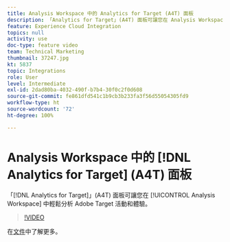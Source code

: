 ```yaml
---
title: Analysis Workspace 中的 Analytics for Target (A4T) 面板
description: 「Analytics for Target」(A4T) 面板可讓您在 Analysis Workspace 中輕鬆分析 Adobe Target 活動和體驗。
feature: Experience Cloud Integration
topics: null
activity: use
doc-type: feature video
team: Technical Marketing
thumbnail: 37247.jpg
kt: 5837
topic: Integrations
role: User
level: Intermediate
exl-id: 2dad80ba-4032-490f-b7b4-30f0c2f0d608
source-git-commit: fe861dfd541c1b9cb3b233fa3f56d55054305fd9
workflow-type: ht
source-wordcount: '72'
ht-degree: 100%

---
```


# Analysis Workspace 中的 [!DNL Analytics for Target] (A4T) 面板

「[!DNL Analytics for Target]」(A4T) 面板可讓您在 [!UICONTROL Analysis Workspace] 中輕鬆分析 Adobe Target 活動和體驗。

>[!VIDEO](https://video.tv.adobe.com/v/37247/?quality=12&learn=on)

在[文件](https://experienceleague.adobe.com/docs/analytics/analyze/analysis-workspace/panels/a4t-panel.html?lang=zh-Hant)中了解更多。
